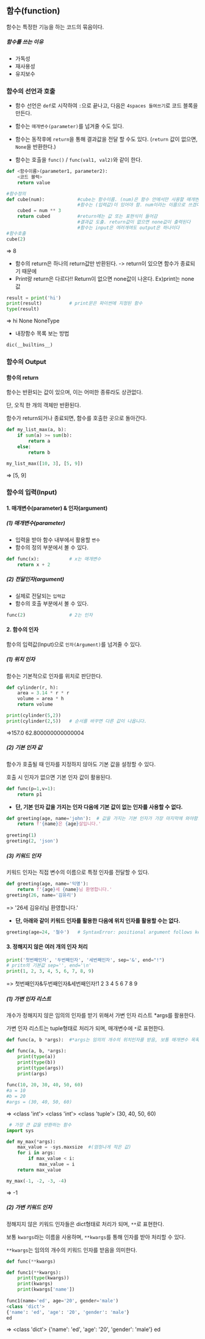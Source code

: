 ## 함수(function)

 함수는 특정한 기능을 하는 코드의 묶음이다.

##### 함수를 쓰는 이유

* 가독성
* 재사용성
* 유지보수



### 함수의 선언과 호출

- 함수 선언은 `def`로 시작하여 `:`으로 끝나고, 다음은 `4spaces 들여쓰기`로 코드 블록을 만든다.

- 함수는 `매개변수(parameter)`를 넘겨줄 수도 있다.

- 함수는 동작후에 `return`을 통해 결과값을 전달 할 수도 있다. (`return` 값이 없으면, `None`을 반환한다.)

- 함수는 호출을 `func()` / `func(val1, val2)`와 같이 한다.

```python
def <함수이름>(parameter1, parameter2):
    <코드 블럭>
    return value
```

```python
#함수정의
def cube(num):            #cube는 함수이름. (num)은 함수 안에서만 사용할 매개변수
                          #함수는 (입력값)이 있어야 함. num이라는 이름으로 쓰겠다.
    cubed = num ** 3
    return cubed          #return에는 값 또는 표현식이 들어감
                          #결과값 도출. return값이 없으면 none값이 출력된다
                          #함수는 input은 여러개여도 output은 하나이다
#함수호출
cube(2)
```

=> 8

* 함수의 return은 하나의 return값만 반환된다. -> return이 있으면 함수가 종료되기 때문에
* Print랑 return은 다르다!! Return이 없으면 none값이 나온다.  Ex)print는 none값

```python
result = print('hi')  
print(result)          # print문은 파이썬에 지정된 함수
type(result)
```

=> hi
     None
     NoneType

* 내장함수 목록 보는 방법

```python
dic(__builtins__)
```



### 함수의 Output

#### 함수의 return

 함수는 반환되는 값이 있으며, 이는 어떠한 종류라도 상관없다.

단, 오직 한 개의 객체만 반환된다.

함수가 return되거나 종료되면, 함수를 호출한 곳으로 돌아간다.

```python
def my_list_max(a, b):
    if sum(a) >= sum(b):
        return a
    else:
        return b
    
my_list_max([10, 3], [5, 9])
```

=> [5, 9]



### 함수의 입력(Input)

#### 1. 매개변수(parameter) & 인자(argument)

#####  (1) 매개변수(parameter)

* 입력을 받아 함수 내부에서 활용할 `변수`
* 함수의 정의 부분에서 볼 수 있다.

```python
def func(x):           # x는 매개변수
    return x + 2
```



#####  (2) 전달인자(argument)

* 실제로 전달되는 `입력값`
* 함수의 호출 부분에서 볼 수 있다.

```python
func(2)                # 2는 인자
```



#### 2. 함수의 인자

 함수의 입력값(Input)으로 `인자(Argument)`를 넘겨줄 수 있다.



#####  (1) 위치 인자

 함수는 기본적으로 인자를 위치로 판단한다.

```python
def cylinder(r, h):
    area = 3.14 * r * r
    volume = area * h
    return volume

print(cylinder(5,2))
print(cylinder(2,5))   # 순서를 바꾸면 다른 값이 나옵니다.
```

=>157.0
     62.800000000000004



#####  (2) 기본 인자 값

함수가 호출될 때 인자를 지정하지 않아도 기본 값을 설정할 수 있다.

호출 시 인자가 없으면 기본 인자 값이 활용된다.

```python
def func(p=1,v=1):
    return p1
```

* __단, 기본 인자 값을 가지는 인자 다음에 기본 값이 없는 인자를 사용할 수 없다.__

```python
def greeting(age, name='john'):  # 값을 가지는 기본 인자가 가장 마지막에 와야함.
    return f'{name}은 {age}살입니다.'
    
greeting(1)
greeting(2, 'json')
```



#####  (3) 키워드 인자

키워드 인자는 직접 변수의 이름으로 특정 인자를 전달할 수 있다.

```python
def greeting(age, name='익명'):
    return f'{age}세 {name}님 환영합니다.'
greeting(26, name='김유리')
```

=> '26세 김유리님 환영합니다.'

* __단, 아래와 같이 키워드 인자를 활용한 다음에 위치 인자를 활용할 수는 없다.__

```python
greeting(age=24, '철수')   # SyntaxError: positional argument follows keyword argument
```



#### 3. 정해지지 않은 여러 개의 인자 처리

```python
print('첫번째인자', '두번째인자', '세번째인자', sep='&', end="!") 
# pritn의 기본값 sep='', end='\n'
print(1, 2, 3, 4, 5, 6, 7, 8, 9)
```

=> 첫번째인자&두번째인자&세번째인자!1 2 3 4 5 6 7 8 9



#####  (1) 가변 인자 리스트

개수가 정해지지 않은 임의의 인자를 받기 위해서 가변 인자 리스트 *args를 활용한다.

가변 인자 리스트는 tuple형태로 처리가 되며, 매개변수에 `*`로 표현한다.

```python
def func(a, b *args):  #*args는 임의의 개수의 위치인자를 받음, 보통 매개변수 목록의 마지막에 온다.
```

```python
def func(a, b, *args):
    print(type(a))
    print(type(b))
    print(type(args))
    print(args)
    
func(10, 20, 30, 40, 50, 60)
#a = 10
#b = 20
#args = (30, 40, 50, 60)
```

=> <class 'int'>
     <class 'int'>
     <class 'tuple'>
     (30, 40, 50, 60)

```python
 # 가장 큰 값을 반환하는 함수
import sys

def my_max(*args):
    max_value = -sys.maxsize  #(엄청나게 작은 값)
    for i in args:
        if max_value < i:
            max_value = i
    return max_value

my_max(-1, -2, -3, -4)
```

=> -1



##### (2) 가변 키워드 인자

정해지지 않은 키워드 인자들은 dict형태로 처리가 되며, `**`로 표현한다.

보통 `kwargs`라는 이름을 사용하며, `**kwargs`를 통해 인자를 받아 처리할 수 있다.

`**kwargs`는 임의의 개수의 키워드 인자를 받음을 의미한다.

```python
def func(**kwargs)
```

```python
def func1(**kwargs):
    print(type(kwargs))
    print(kwargs)
    print(kwargs['name'])
    
func1(name='ed', age='20', gender='male')
<class 'dict'>
{'name': 'ed', 'age': '20', 'gender': 'male'}
ed
```

=> <class 'dict'>
     {'name': 'ed', 'age': '20', 'gender': 'male'}
     ed











